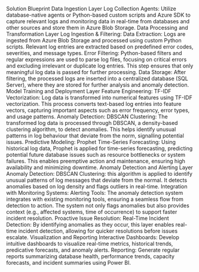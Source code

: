 Solution Blueprint 
Data Ingestion Layer
Log Collection Agents: Utilize database-native agents or Python-based custom scripts and Azure SDK to capture relevant logs and monitoring data in real-time from databases and other sources and store them in Azure Blob Storage.
Data Processing and Transformation Layer
Log Ingestion & Filtering:
Data Extraction: Logs are ingested from Azure Blob Storage and processed using custom Python scripts. Relevant log entries are extracted based on predefined error codes, severities, and message types.
Error Filtering: Python-based filters and regular expressions are used to parse log files, focusing on critical errors and excluding irrelevant or duplicate log entries. This step ensures that only meaningful log data is passed for further processing.
Data Storage: After filtering, the processed logs are inserted into a centralized database (SQL Server), where they are stored for further analysis and anomaly detection.
Model Training and Deployment Layer
Feature Engineering:
TF-IDF Vectorization: Log data is transformed into numerical features using TF-IDF vectorization. This process converts text-based log entries into feature vectors, capturing important aspects such as error frequency, error types, and usage patterns.
Anomaly Detection:
DBSCAN Clustering: The transformed log data is processed through DBSCAN, a density-based clustering algorithm, to detect anomalies. This helps identify unusual patterns in log behaviour that deviate from the norm, signalling potential issues.
Predictive Modeling:
Prophet Time-Series Forecasting: Using historical log data, Prophet is applied for time-series forecasting, predicting potential future database issues such as resource bottlenecks or system failures. This enables preemptive action and maintenance, ensuring high availability and minimizing downtime.
Anomaly Detection and Alerting Layer
Anomaly Detection: 
DBSCAN Clustering: this algorithm is applied to identify unusual patterns of log messages that deviate from the normal. It detects anomalies based on log density and flags outliers in real-time.
Integration with Monitoring Systems:
	Alerting Tools: The anomaly detection system integrates with existing monitoring tools, ensuring a seamless flow from detection to action. The system not only flags anomalies but also provides context (e.g., affected systems, time of occurrence) to support faster incident resolution.
Proactive Issue Resolution:
	Real-Time Incident Detection: By identifying anomalies as they occur, this layer enables real-time incident detection, allowing for quicker resolutions before issues escalate.
Visualization and Reporting
Interactive Dashboards: Develop intuitive dashboards to visualize real-time metrics, historical trends, predicative forecasts, and anomaly alerts.
Reporting: Generate regular reports summarizing database health, performance trends, capacity forecasts, and incident summaries using Power BI.
